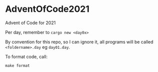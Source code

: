 # AdventOfCode2021
Advent of Code for 2021

Per day, remember to `cargo new <day0x>`

By convention for this repo, so I can ignore it, all programs will be called `<foldername>.day` eg `day01.day`.

To format code, call:

```
make format
```